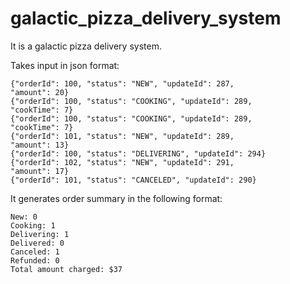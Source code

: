 # galactic_pizza_delivery_system

It is a galactic pizza delivery system.

Takes input in json format:

```
{"orderId": 100, "status": "NEW", "updateId": 287,
"amount": 20}
{"orderId": 100, "status": "COOKING", "updateId": 289,
"cookTime": 7}
{"orderId": 100, "status": "COOKING", "updateId": 289,
"cookTime": 7}
{"orderId": 101, "status": "NEW", "updateId": 289,
"amount": 13}
{"orderId": 100, "status": "DELIVERING", "updateId": 294}
{"orderId": 102, "status": "NEW", "updateId": 291,
"amount": 17}
{"orderId": 101, "status": "CANCELED", "updateId": 290}
```

It generates order summary in the following format:
```
New: 0
Cooking: 1
Delivering: 1
Delivered: 0
Canceled: 1
Refunded: 0
Total amount charged: $37

```
